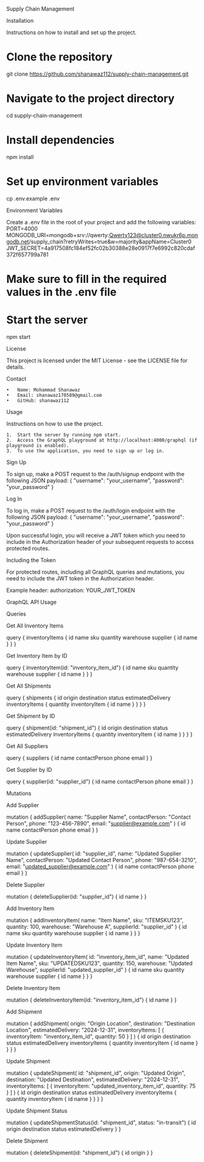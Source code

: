 Supply Chain Management

Installation

Instructions on how to install and set up the project.

# Clone the repository
git clone https://github.com/shanawaz112/supply-chain-management.git

# Navigate to the project directory
cd supply-chain-management

# Install dependencies
npm install

# Set up environment variables
cp .env.example .env

Environment Variables

Create a .env file in the root of your project and add the following variables:
PORT=4000
MONGODB_URI=mongodb+srv://qwerty:Qwerty123@cluster0.nwukr6p.mongodb.net/supply_chain?retryWrites=true&w=majority&appName=Cluster0
JWT_SECRET=4a917508fc184ef52fc02b30388e28e0917f7e6992c820cdaf372f657799a781

# Make sure to fill in the required values in the .env file

# Start the server
npm start

License

This project is licensed under the MIT License - see the LICENSE file for details.

Contact

	•	Name: Mohammad Shanawaz
	•	Email: shanawaz170589@gmail.com
	•	GitHub: shanawaz112

Usage

Instructions on how to use the project.

	1.	Start the server by running npm start.
	2.	Access the GraphQL playground at http://localhost:4000/graphql (if playground is enabled).
    3.	To use the application, you need to sign up or log in.

Sign Up

To sign up, make a POST request to the /auth/signup endpoint with the following JSON payload:
{
  "username": "your_username",
  "password": "your_password"
}

Log In

To log in, make a POST request to the /auth/login endpoint with the following JSON payload:
{
  "username": "your_username",
  "password": "your_password"
}

Upon successful login, you will receive a JWT token which you need to include in the Authorization header of your subsequent requests to access protected routes.

Including the Token

For protected routes, including all GraphQL queries and mutations, you need to include the JWT token in the Authorization header.

Example header:
authorization: YOUR_JWT_TOKEN

GraphQL API Usage

Queries

Get All Inventory Items

query {
  inventoryItems {
    id
    name
    sku
    quantity
    warehouse
    supplier {
      id
      name
    }
  }
}

Get Inventory Item by ID

query {
  inventoryItem(id: "inventory_item_id") {
    id
    name
    sku
    quantity
    warehouse
    supplier {
      id
      name
    }
  }
}

Get All Shipments

query {
  shipments {
    id
    origin
    destination
    status
    estimatedDelivery
    inventoryItems {
      quantity
      inventoryItem {
        id
        name
      }
    }
  }
}

Get Shipment by ID

query {
  shipment(id: "shipment_id") {
    id
    origin
    destination
    status
    estimatedDelivery
    inventoryItems {
      quantity
      inventoryItem {
        id
        name
      }
    }
  }
}

Get All Suppliers

query {
  suppliers {
    id
    name
    contactPerson
    phone
    email
  }
}

Get Supplier by ID

query {
  supplier(id: "supplier_id") {
    id
    name
    contactPerson
    phone
    email
  }
}

Mutations

Add Supplier

mutation {
  addSupplier(
    name: "Supplier Name",
    contactPerson: "Contact Person",
    phone: "123-456-7890",
    email: "supplier@example.com"
  ) {
    id
    name
    contactPerson
    phone
    email
  }
}

Update Supplier

mutation {
  updateSupplier(
    id: "supplier_id",
    name: "Updated Supplier Name",
    contactPerson: "Updated Contact Person",
    phone: "987-654-3210",
    email: "updated_supplier@example.com"
  ) {
    id
    name
    contactPerson
    phone
    email
  }
}

Delete Supplier

mutation {
  deleteSupplier(id: "supplier_id") {
    id
    name
  }
}

Add Inventory Item

mutation {
  addInventoryItem(
    name: "Item Name",
    sku: "ITEMSKU123",
    quantity: 100,
    warehouse: "Warehouse A",
    supplierId: "supplier_id"
  ) {
    id
    name
    sku
    quantity
    warehouse
    supplier {
      id
      name
    }
  }
}

Update Inventory Item

mutation {
  updateInventoryItem(
    id: "inventory_item_id",
    name: "Updated Item Name",
    sku: "UPDATEDSKU123",
    quantity: 150,
    warehouse: "Updated Warehouse",
    supplierId: "updated_supplier_id"
  ) {
    id
    name
    sku
    quantity
    warehouse
    supplier {
      id
      name
    }
  }
}

Delete Inventory Item

mutation {
  deleteInventoryItem(id: "inventory_item_id") {
    id
    name
  }
}

Add Shipment

mutation {
  addShipment(
    origin: "Origin Location",
    destination: "Destination Location",
    estimatedDelivery: "2024-12-31",
    inventoryItems: [
      { inventoryItem: "inventory_item_id", quantity: 50 }
    ]
  ) {
    id
    origin
    destination
    status
    estimatedDelivery
    inventoryItems {
      quantity
      inventoryItem {
        id
        name
      }
    }
  }
}

Update Shipment

mutation {
  updateShipment(
    id: "shipment_id",
    origin: "Updated Origin",
    destination: "Updated Destination",
    estimatedDelivery: "2024-12-31",
    inventoryItems: [
      { inventoryItem: "updated_inventory_item_id", quantity: 75 }
    ]
  ) {
    id
    origin
    destination
    status
    estimatedDelivery
    inventoryItems {
      quantity
      inventoryItem {
        id
        name
      }
    }
  }
}

Update Shipment Status

mutation {
  updateShipmentStatus(id: "shipment_id", status: "in-transit") {
    id
    origin
    destination
    status
    estimatedDelivery
  }
}

Delete Shipment

mutation {
  deleteShipment(id: "shipment_id") {
    id
    origin
  }
}

